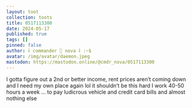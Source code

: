 ```yaml
---
layout: toot
collection: toots
title: 0517113300
date: 2024-05-17
published: true
tags: []
pinned: false
author: ⸸ commander ░ nova ⸸ :~$
avatar: /img/avatar/daemon.jpeg
mastodon: https://mastodon.online/@cmdr_nova/0517113300
---
```


I gotta figure out a 2nd or better income, rent prices aren’t coming down and I need my own place again lol it shouldn’t be this hard I work 40-50 hours a week … to pay ludicrous vehicle and credit card bills and almost nothing else
